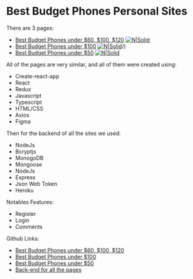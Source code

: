 
# Best Budget Phones Personal Sites
There are 3 pages:
  - [Best Budget Phones under $60, $100, $120](http://under-120.bestbudgetphones.technology/)
   [![N|Solid](https://i.ibb.co/60bq05Y/firefox-rn-Fia6ycm2.png)](http://under-120.bestbudgetphones.technology/)
  - [Best Budget Phones under $100](http://under-100.bestbudgetphones.technology/)
   [![N|Solid](https://i.ibb.co/608twW9/under100.png)](http://under-100.bestbudgetphones.technology/)/)
  - [Best Budget Phones under $50](http://under-50.bestbudgetphones.technology/)
 [![N|Solid](https://i.ibb.co/7CKQNft/under50.png)](http://under-50.bestbudgetphones.technology/)
    
All of the pages are very similar, and all of them were created using:
  - Create-react-app
  - React
  - Redux
  - Javascript
  - Typescript
  - HTML/CSS
  - Axios
  - Figma


Then for the backend of all the sites we used:
  - NodeJs
  - Bcryptjs
  - MonogoDB
  - Mongoose
  - NodeJs
  - Express
  - Json Web Token
  - Heroku

Notables Features:
  - Register
  - Login
  - Comments

Github Links:
  - [Best Budget Phones under $60, $100, $120](https://github.com/Tonymndz/BestBudgetPhones)
  - [Best Budget Phones under $100](https://github.com/Tonymndz/BestBudgetPhonesUnder100)
  - [Best Budget Phones under $50](https://github.com/Tonymndz/BestBudgetPhonesUnder50)
  - [Back-end for all the pages](https://github.com/Tonymndz/BackendForBestBudgetPhones)
